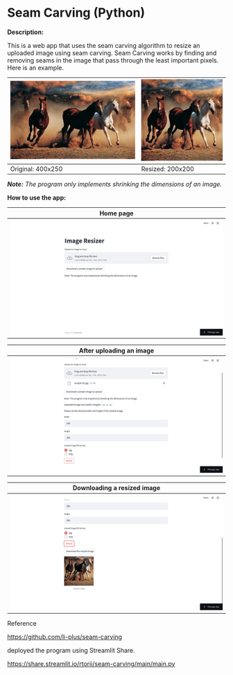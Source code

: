# Seam Carving (Python)

**Description:**

This is a web app that uses the seam carving algorithm to resize an uploaded image using seam carving. Seam Carving works by finding and removing seams in the image that pass through the least important pixels. Here is an example.


| ![](Test_file_horse/400x250.png) | ![](Test_file_horse/200x200.jpg) |
| ------ | ------ |
| Original: 400x250 | Resized: 200x200 | 

_**Note:** The program only implements shrinking the dimensions of an image._

**How to use the app:**



| Home page |  
| ------ | 
| ![](screenshots/1.png) |  

| After uploading an image |
| ------ |
|![](screenshots/2.png) |

| Downloading a resized image | 
|  ------ |
| ![](screenshots/3.png) |


Reference

https://github.com/li-plus/seam-carving

deployed the program using Streamlit Share.

https://share.streamlit.io/rtorii/seam-carving/main/main.py
